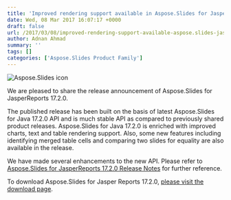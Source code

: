 ```yaml
---
title: 'Improved rendering support available in Aspose.Slides for Jasper Reports 17.2.0'
date: Wed, 08 Mar 2017 16:07:17 +0000
draft: false
url: /2017/03/08/improved-rendering-support-available-aspose.slides-jasper-reports-17.2.0/
author: Adnan Ahmad
summary: ''
tags: []
categories: ['Aspose.Slides Product Family']
---
```


![Aspose.Slides icon][1]

We are pleased to share the release announcement of Aspose.Slides for JasperReports 17.2.0.

The published release has been built on the basis of latest Aspose.Slides for Java 17.2.0 API and is much stable API as compared to previously shared product releases. Aspose.Slides for Java 17.2.0 is enriched with improved charts, text and table rendering support. Also, some new features including identifying merged table cells and comparing two slides for equality are also available in the release.

We have made several enhancements to the new API. Please refer to [Aspose.Slides for JasperReports 17.2.0 Release Notes][2] for further reference.

To download Aspose.Slides for Jasper Reports 17.2.0, [please visit the download page][3].




[1]: http://www.aspose.com/Images/aspose.slides-logo2.jpg
[2]: https://docs.aspose.com/display/slidesjasperreports/Aspose.Slides+for+Jasper+Reports+17.2.0+Release+Notes
[3]: http://downloads.aspose.com/slides/jasperreport




